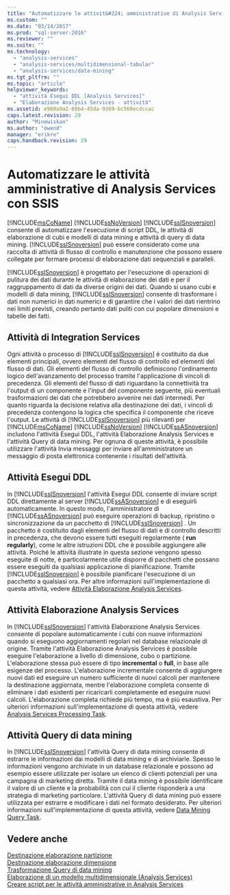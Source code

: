 ```yaml
---
title: "Automatizzare le attivit&#224; amministrative di Analysis Services con SSIS | Microsoft Docs"
ms.custom: ""
ms.date: "03/14/2017"
ms.prod: "sql-server-2016"
ms.reviewer: ""
ms.suite: ""
ms.technology: 
  - "analysis-services"
  - "analysis-services/multidimensional-tabular"
  - "analysis-services/data-mining"
ms.tgt_pltfrm: ""
ms.topic: "article"
helpviewer_keywords: 
  - "attività Esegui DDL [Analysis Services]"
  - "Elaborazione Analysis Services - attività"
ms.assetid: e960a9a2-80b4-45da-9369-bc560ecdccac
caps.latest.revision: 29
author: "Minewiskan"
ms.author: "owend"
manager: "erikre"
caps.handback.revision: 29
---
```

# Automatizzare le attivit&#224; amministrative di Analysis Services con SSIS
  [!INCLUDE[msCoName](../../includes/msconame-md.md)] [!INCLUDE[ssNoVersion](../../includes/ssnoversion-md.md)] [!INCLUDE[ssISnoversion](../../includes/ssisnoversion-md.md)] consente di automatizzare l'esecuzione di script DDL, le attività di elaborazione di cubi e modelli di data mining e attività di query di data mining. [!INCLUDE[ssISnoversion](../../includes/ssisnoversion-md.md)] può essere considerato come una raccolta di attività di flusso di controllo e manutenzione che possono essere collegate per formare processi di elaborazione dati sequenziali e paralleli.  
  
 [!INCLUDE[ssISnoversion](../../includes/ssisnoversion-md.md)] è progettato per l'esecuzione di operazioni di pulitura dei dati durante le attività di elaborazione dei dati e per il raggruppamento di dati da diverse origini dei dati. Quando si usano cubi e modelli di data mining, [!INCLUDE[ssISnoversion](../../includes/ssisnoversion-md.md)] consente di trasformare i dati non numerici in dati numerici e di garantire che i valori dei dati rientrino nei limiti previsti, creando pertanto dati puliti con cui popolare dimensioni e tabelle dei fatti.  
  
## Attività di Integration Services  
 Ogni attività o processo di [!INCLUDE[ssISnoversion](../../includes/ssisnoversion-md.md)] è costituito da due elementi principali, ovvero elementi del flusso di controllo ed elementi del flusso di dati. Gli elementi del flusso di controllo definiscono l'ordinamento logico dell'avanzamento del processo tramite l'applicazione di vincoli di precedenza. Gli elementi del flusso di dati riguardano la connettività tra l'output di un componente e l'input del componente seguente, più eventuali trasformazioni dei dati che potrebbero avvenire nei dati intermedi. Per quanto riguarda la decisione relativa alla destinazione dei dati, i vincoli di precedenza contengono la logica che specifica il componente che riceve l'output. Le attività di [!INCLUDE[ssISnoversion](../../includes/ssisnoversion-md.md)] più rilevanti per [!INCLUDE[msCoName](../../includes/msconame-md.md)] [!INCLUDE[ssNoVersion](../../includes/ssnoversion-md.md)] [!INCLUDE[ssASnoversion](../../includes/ssasnoversion-md.md)] includono l'attività Esegui DDL, l'attività Elaborazione Analysis Services e l'attività Query di data mining. Per ognuna di queste attività, è possibile utilizzare l'attività Invia messaggi per inviare all'amministratore un messaggio di posta elettronica contenente i risultati dell'attività.  
  
## Attività Esegui DDL  
 In [!INCLUDE[ssISnoversion](../../includes/ssisnoversion-md.md)] l'attività Esegui DDL consente di inviare script DDL direttamente al server [!INCLUDE[ssASnoversion](../../includes/ssasnoversion-md.md)] e di eseguirli automaticamente. In questo modo, l'amministratore di [!INCLUDE[ssASnoversion](../../includes/ssasnoversion-md.md)] può eseguire operazioni di backup, ripristino o sincronizzazione da un pacchetto di [!INCLUDE[ssISnoversion](../../includes/ssisnoversion-md.md)] . Un pacchetto è costituito dagli elementi del flusso di dati e di controllo descritti in precedenza, che devono essere tutti eseguiti regolarmente ( **run regularly**), come le altre istruzioni DDL che è possibile aggiungere alle attività. Poiché le attività illustrate in questa sezione vengono spesso eseguite di notte, è particolarmente utile disporre di pacchetti che possano essere eseguiti da qualsiasi applicazione di pianificazione. Tramite [!INCLUDE[ssISnoversion](../../includes/ssisnoversion-md.md)] è possibile pianificare l'esecuzione di un pacchetto a qualsiasi ora. Per altre informazioni sull'implementazione di questa attività, vedere [Attività Elaborazione Analysis Services](../../integration-services/control-flow/analysis-services-execute-ddl-task.md).  
  
## Attività Elaborazione Analysis Services  
 In [!INCLUDE[ssISnoversion](../../includes/ssisnoversion-md.md)] l'attività Elaborazione Analysis Services consente di popolare automaticamente i cubi con nuove informazioni quando si eseguono aggiornamenti regolari nel database relazionale di origine. Tramite l'attività Elaborazione Analysis Services è possibile eseguire l'elaborazione a livello di dimensione, cubo o partizione. L'elaborazione stessa può essere di tipo **incremental** o **full**, in base alle esigenze del processo. L'elaborazione incrementale consente di aggiungere nuovi dati ed eseguire un numero sufficiente di nuovi calcoli per mantenere la destinazione aggiornata, mentre l'elaborazione completa consente di eliminare i dati esistenti per ricaricarli completamente ed eseguire nuovi calcoli. L'elaborazione completa richiede più tempo, ma è più esaustiva. Per ulteriori informazioni sull'implementazione di questa attività, vedere [Analysis Services Processing Task](../../integration-services/control-flow/analysis-services-processing-task.md).  
  
## Attività Query di data mining  
 In [!INCLUDE[ssISnoversion](../../includes/ssisnoversion-md.md)] l'attività Query di data mining consente di estrarre le informazioni dai modelli di data mining e di archiviarle. Spesso le informazioni vengono archiviate in un database relazionale e possono ad esempio essere utilizzate per isolare un elenco di clienti potenziali per una campagna di marketing diretta. Tramite il data mining è possibile identificare il valore di un cliente e la probabilità con cui il cliente risponderà a una strategia di marketing particolare. L'attività Query di data mining può essere utilizzata per estrarre e modificare i dati nel formato desiderato. Per ulteriori informazioni sull'implementazione di questa attività, vedere [Data Mining Query Task](../../integration-services/control-flow/data-mining-query-task.md).  
  
## Vedere anche  
 [Destinazione elaborazione partizione](../../integration-services/data-flow/partition-processing-destination.md)   
 [Destinazione elaborazione dimensione](../../integration-services/data-flow/dimension-processing-destination.md)   
 [Trasformazione Query di data mining](../../integration-services/data-flow/transformations/data-mining-query-transformation.md)   
 [Elaborazione di un modello multidimensionale &#40;Analysis Services&#41;](../../analysis-services/multidimensional-models/processing-a-multidimensional-model-analysis-services.md)   
 [Creare script per le attività amministrative in Analysis Services](../../analysis-services/instances/script-administrative-tasks-in-analysis-services.md)  
  
  